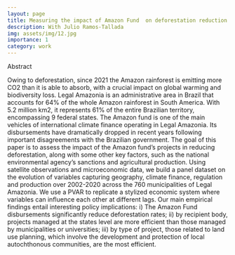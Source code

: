 ```yaml
---
layout: page
title: Measuring the impact of Amazon Fund  on deforestation reduction in Brazil
description: With Julio Ramos-Tallada
img: assets/img/12.jpg
importance: 1
category: work
---
```

Abstract

Owing to deforestation, since 2021 the Amazon rainforest is emitting more CO2 than it is able to absorb, with a crucial impact on global warming and biodiversity loss. Legal Amazonia is an administrative area in Brazil that accounts for 64\% of the whole Amazon rainforest in South America.  With 5.2 million km2, it represents 61\% of the entire Brazilian territory, encompassing 9 federal states. The Amazon fund is one of the main vehicles of international climate finance operating in Legal Amazonia. Its disbursements have dramatically dropped in recent years following important disagreements with the Brazilian government. The goal of this paper is to assess the impact of the Amazon fund’s projects in reducing deforestation, along with some other key factors, such as the national environmental agency’s sanctions and agricultural production. Using satellite observations and microeconomic data, we build a panel dataset on the evolution of variables capturing geography, climate finance, regulation and production over 2002-2020 across the 760 municipalities of Legal Amazonia. We use a PVAR to replicate a stylized economic system where variables can influence each other at different lags. Our main empirical findings entail interesting policy implications: i) The Amazon Fund disbursements significantly reduce deforestation rates;  ii) by recipient body, projects managed at the states level are more efficient than those managed by municipalities or universities; iii) by type of project, those related to land use planning, which involve the development and protection of local autochthonous communities, are the most efficient.

